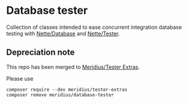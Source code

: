 # Database tester
Collection of classes intended to ease concurrent integration database testing with [Nette/Database](https://github.com/nette/database) and [Nette/Tester](https://github.com/nette/tester).

## Depreciation note
This repo has been merged to [Meridius/Tester Extras](https://github.com/Meridius/TesterExtras).

Please use
```
composer require --dev meridius/tester-extras
composer remove meridius/database-tester
```
